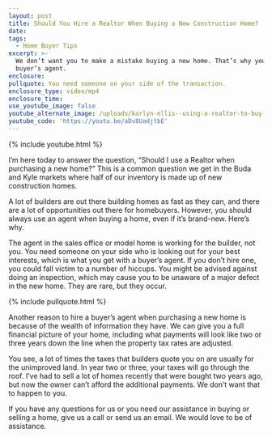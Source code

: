 ```yaml
---
layout: post
title: Should You Hire a Realtor When Buying a New Construction Home?
date:
tags:
  - Home Buyer Tips
excerpt: >-
  We don’t want you to make a mistake buying a new home. That’s why you need a
  buyer’s agent.
enclosure:
pullquote: You need someone on your side of the transaction.
enclosure_type: video/mp4
enclosure_time:
use_youtube_image: false
youtube_alternate_image: /uploads/karlyn-ellis--using-a-realtor-to-buy-a-new-home-youtube-1.jpg
youtube_code: 'https://youtu.be/aDv8UadjtbE'
---
```



{% include youtube.html %}

I’m here today to answer the question, “Should I use a Realtor when purchasing a new home?” This is a common question we get in the Buda and Kyle markets where half of our inventory is made up of new construction homes.

A lot of builders are out there building homes as fast as they can, and there are a lot of opportunities out there for homebuyers. However, you should always use an agent when buying a home, even if it’s brand-new. Here’s why.

The agent in the sales office or model home is working for the builder, not you. You need someone on your side who is looking out for your best interests, which is what you get with a buyer’s agent. If you don’t hire one, you could fall victim to a number of hiccups. You might be advised against doing an inspection, which may cause you to be unaware of a major defect in the new home. They are rare, but they occur.

{% include pullquote.html %}

Another reason to hire a buyer’s agent when purchasing a new home is because of the wealth of information they have. We can give you a full financial picture of your home, including what payments will look like two or three years down the line when the property tax rates are adjusted.

You see, a lot of times the taxes that builders quote you on are usually for the unimproved land. In year two or three, your taxes will go through the roof. I’ve had to sell a lot of homes recently that were bought two years ago, but now the owner can’t afford the additional payments. We don’t want that to happen to you.

If you have any questions for us or you need our assistance in buying or selling a home, give us a call or send us an email. We would love to be of assistance.